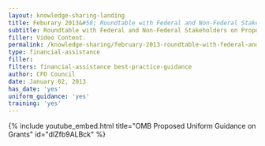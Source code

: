 ```yaml
---
layout: knowledge-sharing-landing
title: Feburary 2013&#58; Roundtable with Federal and Non-Federal Stakeholders on Proposed Uniform Guidance
subtitle: Roundtable with Federal and Non-Federal Stakeholders on Proposed Uniform Guidance
filler: Video Content.
permalink: /knowledge-sharing/february-2013-roundtable-with-federal-and-non-federal-stakeholders-on-proposed-uniform-guidance/
type: financial-assistance
filler:  
filters: financial-assistance best-practice-guidance
author: CFO Council
date: January 02, 2013
has_date: 'yes'
uniform_guidance: 'yes'
training: 'yes'
---
```


{% include youtube_embed.html title="OMB Proposed Uniform Guidance on Grants"  id="dlZfb9ALBck" %}  
